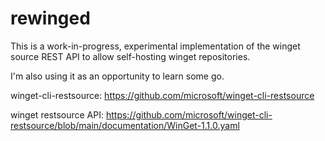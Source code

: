 # rewinged

This is a work-in-progress, experimental implementation of the winget source REST API to allow self-hosting winget repositories.

I'm also using it as an opportunity to learn some go.

winget-cli-restsource: https://github.com/microsoft/winget-cli-restsource

winget restsource API: https://github.com/microsoft/winget-cli-restsource/blob/main/documentation/WinGet-1.1.0.yaml
